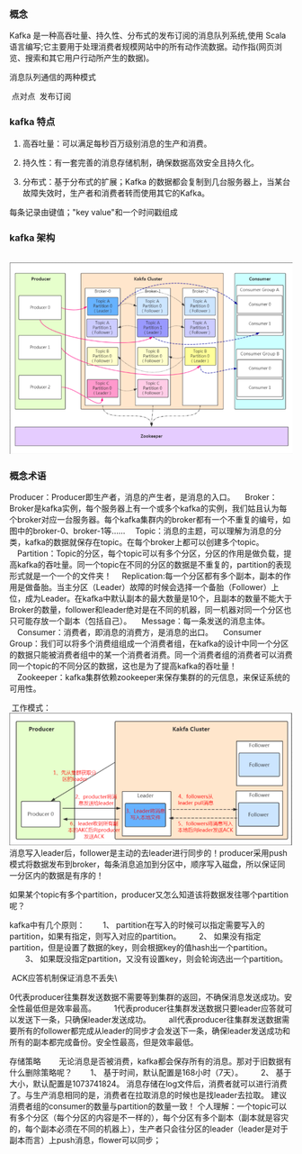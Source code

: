 ### 概念

Kafka 是一种高吞吐量、持久性、分布式的发布订阅的消息队列系统,使用 Scala 语言编写;它主要用于处理消费者规模网站中的所有动作流数据。动作指(网页浏览、搜索和其它用户行动所产生的数据)。

消息队列通信的两种模式

​    点对点
​    发布订阅

### kafka 特点

1. 高吞吐量：可以满足每秒百万级别消息的生产和消费。

2. 持久性：有一套完善的消息存储机制，确保数据高效安全且持久化。

3. 分布式：基于分布式的扩展；Kafka 的数据都会复制到几台服务器上，当某台故障失效时，生产者和消费者转而使用其它的Kafka。



每条记录由键值；"key value"和一个时间戳组成

### kafka 架构

​    ![file://c:\users\baoyon~1\appdata\local\temp\tmpdkdu_6\1.png](理论基础.assets/1.png)
​ 

### 概念术语

   Producer：Producer即生产者，消息的产生者，是消息的入口。
　Broker：Broker是kafka实例，每个服务器上有一个或多个kafka的实例，我们姑且认为每个broker对应一台服务器。每个kafka集群内的broker都有一个不重复的编号，如图中的broker-0、broker-1等……
　Topic：消息的主题，可以理解为消息的分类，kafka的数据就保存在topic。在每个broker上都可以创建多个topic。
　Partition：Topic的分区，每个topic可以有多个分区，分区的作用是做负载，提高kafka的吞吐量。同一个topic在不同的分区的数据是不重复的，partition的表现形式就是一个一个的文件夹！
　Replication:每一个分区都有多个副本，副本的作用是做备胎。当主分区（Leader）故障的时候会选择一个备胎（Follower）上位，成为Leader。在kafka中默认副本的最大数量是10个，且副本的数量不能大于Broker的数量，follower和leader绝对是在不同的机器，同一机器对同一个分区也只可能存放一个副本（包括自己）。
　Message：每一条发送的消息主体。
　Consumer：消费者，即消息的消费方，是消息的出口。
　Consumer Group：我们可以将多个消费组组成一个消费者组，在kafka的设计中同一个分区的数据只能被消费者组中的某一个消费者消费。同一个消费者组的消费者可以消费同一个topic的不同分区的数据，这也是为了提高kafka的吞吐量！
　Zookeeper：kafka集群依赖zookeeper来保存集群的的元信息，来保证系统的可用性。

​    工作模式：
​    ![file://c:\users\baoyon~1\appdata\local\temp\tmpdkdu_6\2.png](理论基础.assets/2.png)
​ 
​消息写入leader后，follower是主动的去leader进行同步的！producer采用push模式将数据发布到broker，每条消息追加到分区中，顺序写入磁盘，所以保证同一分区内的数据是有序的！

如果某个topic有多个partition，producer又怎么知道该将数据发往哪个partition呢？

kafka中有几个原则：
　　1、 partition在写入的时候可以指定需要写入的partition，如果有指定，则写入对应的partition。
　　2、 如果没有指定partition，但是设置了数据的key，则会根据key的值hash出一个partition。
　　3、 如果既没指定partition，又没有设置key，则会轮询选出一个partition。

​    ACK应答机制保证消息不丢失\

​       0代表producer往集群发送数据不需要等到集群的返回，不确保消息发送成功。安全性最低但是效率最高。
　　1代表producer往集群发送数据只要leader应答就可以发送下一条，只确保leader发送成功。
　　all代表producer往集群发送数据需要所有的follower都完成从leader的同步才会发送下一条，确保leader发送成功和所有的副本都完成备份。安全性最高，但是效率最低。

存储策略
　　无论消息是否被消费，kafka都会保存所有的消息。那对于旧数据有什么删除策略呢？
　　1、 基于时间，默认配置是168小时（7天）。
　　2、 基于大小，默认配置是1073741824。
消息存储在log文件后，消费者就可以进行消费了。与生产消息相同的是，消费者在拉取消息的时候也是找leader去拉取。
建议消费者组的consumer的数量与partition的数量一致！
    个人理解：一个topic可以有多个分区（每个分区的内容是不一样的），每个分区有多个副本（副本就是容灾的，每个副本必须在不同的机器上），生产者只会往分区的leader（leader是对于副本而言）上push消息，flower可以同步；
    